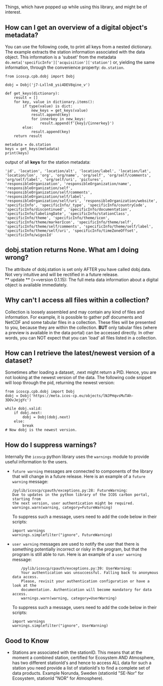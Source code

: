 #
Things, which have popped up while using this library, and might be of interest.

## How can I get an overview of a digital object's metadata?
You can use the following code, to print all keys from a nested dictionary. The example extracts the station
information associated with the data object. This information is a 'subset' from the metadata 
`do.meta['specificInfo']['acquisition']['station']` or, yielding the same information, through the convenience property:
`do.station`.
	
    from icoscp.cpb.dobj import Dobj

	dobj = Dobj('j7-Lxlln8_ysi4DEV8qine_v')
	
	def get_keys(dictionary):
		result = []
		for key, value in dictionary.items():
			if type(value) is dict:
				new_keys = get_keys(value)
				result.append(key)
				for innerkey in new_keys:
					result.append(f'{key}/{innerkey}')
			else:
				result.append(key)
		return result

	metadata = do.station
	keys = get_keys(metadata)
	print(keys)
	
output of all **keys** for the station metadata:

`
 'id',
 'location',
 'location/alt',
 'location/label',
 'location/lat',
 'location/lon',
 'org',
 'org/name',
 'org/self',
 'org/self/comments',
 'org/self/label',
 'org/self/uri',
 'pictures',
 'responsibleOrganization',
 'responsibleOrganization/name',
 'responsibleOrganization/self',
 'responsibleOrganization/self/comments',
 'responsibleOrganization/self/label',
 'responsibleOrganization/self/uri',
 'responsibleOrganization/website',
 'specificInfo',
 'specificInfo/_type',
 'specificInfo/countryCode',
 'specificInfo/discontinued',
 'specificInfo/documentation',
 'specificInfo/labelingDate',
 'specificInfo/stationClass',
 'specificInfo/theme',
 'specificInfo/theme/icon',
 'specificInfo/theme/markerIcon',
 'specificInfo/theme/self',
 'specificInfo/theme/self/comments',
 'specificInfo/theme/self/label',
 'specificInfo/theme/self/uri',
 'specificInfo/timeZoneOffset',
 'specificInfo/wigosId'
`

## dobj.station returns None. What am I doing wrong?
The attribute of dobj.station is set only AFTER you have called dobj.data. Not very intuitive and will be rectified in 
a future release.<br> 
** update ** (>=version 0.1.15): The full meta data information about a digital object is available immediately.

## Why can't I access all files within a collection?
Collection is loosely assembled and may contain any kind of files and information. For example, it is possible to 
gather pdf documents and NetCDF and some tabular files in a collection. These files will be presented to you, because 
they are within the collection. **BUT** only tabular files (where a preview is available in the data portal) can be 
accessed directly. In other words, you can NOT expect that you can 'load' all files listed in a collection.

## How can I retrieve the latest/newest version of a dataset?
Sometimes after loading a dataset, .next might return a PID. Hence, you are not looking at the newest version of the 
data. The following code snippet will loop through the pid, returning the newest version:
	
	from icoscp.cpb.dobj import Dobj
	dobj = Dobj('https://meta.icos-cp.eu/objects/lNJPHqvsMuTAh-3DOvJejgYc')
	
	while dobj.valid:
		if dobj.next:
			dobj = Dobj(dobj.next)
		else:
			break
	# Now dobj is the newest version.

## How do I suppress warnings?
Internally the `icoscp` python library uses the `warnings` module to provide
useful information to the users.

  - `future warning` messages are connected to components of the library that
    will change in a future release. Here is an example of a `future warning`
    message:

        /pylib/icoscp/cpauth/exceptions.py:28: FutureWarning:
        Due to updates in the python library of the ICOS carbon portal, starting from
        the next version, user authentication might be required.
        warnings.warn(warning, category=FutureWarning)

    To suppress such a message, users need to add the code below in their 
    scripts:

        import warnings
        warnings.simplefilter("ignore", FutureWarning)

  - `user warning` messages are used to notify the user that there is something 
    potentially incorrect or risky in the program, but that the program is 
    still able to run. Here is an example of a `user warning` message:
 
            /pylib/icoscp/cpauth/exceptions.py:39: UserWarning:
            Your authentication was unsuccessful. Falling back to anonymous data access.
            Please, revisit your authentication configuration or have a look at the
            documentation. Authentication will become mandatory for data access.
            warnings.warn(warning, category=UserWarning)

    To suppress such a message, users need to add the code below in their 
    scripts:

        import warnings
        warnings.simplefilter("ignore", UserWarning)

## Good to Know

- Stations are associated with the stationID. This means that at the moment a combined station, certified for Ecosystem 
AND Atmosphere, has two different stationId's and hence to access ALL data for such a station you need provide a list of
stationId's to find a complete set of data products. Example Norunda, Sweden (stationId "SE-Nor" for Ecosystem, 
stationId "NOR" for Atmosphere).

